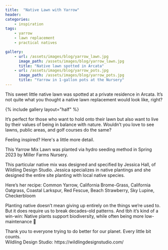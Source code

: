 ```yaml
---
title:  "Native Lawn with Yarrow"
header:
categories:
    - inspiration 
tags:
    - yarrow
    - lawn replacement
    - practical natives

gallery:
    - url: /assets/images/blog/yarrow_lawn.jpg
      image_path: /assets/images/blog/yarrow_lawn.jpg
      title: "Native lawn spotted in Arcata"
    - url: /assets/images/blog/yarrow_pots.jpg
      image_path: /assets/images/blog/yarrow_pots.jpg
      title: "Yarrow in 1-gallon pots at the Nursery"
---
```

<p>
This sweet little native lawn was spotted at a private residence in Arcata.
It’s not quite what you thought a native lawn replacement would look like, right?
</p>

{% include gallery layout="half" %}

<p>
It’s perfect for those who want to hold onto their lawn but also want to live by their values of being in balance with nature. Wouldn’t you love to see lawns, public areas, and golf courses do the same?
</p>
<p>
Feeling inspired? Here's a little more detail.
</p>
<p>
This Yarrow Mix Lawn was planted via hydro seeding method in Spring 2023 by Miller Farms Nursery.
</p>
This particular native mix was designed and specified by Jessica Hall, of Wildling Design Studio.
Jessica specializes in native plantings and she designed the entire site planting with local native species.
<p>
Here’s her recipe:
Common Yarrow, California Brome-Grass, California Oatgrass, Coastal Larkspur, Red Fescue, Beach Strawberry, Sky Lupine, Checkerbloom
</p>
<p>Planting native doesn’t mean giving up entirely on the things we’re used to.
But it does require us to break decades-old patterns. And tbh it’s kind of a win-win: Native plants support biodiversity, while often being more low-maintenance 🥰
</p>
Thank you to everyone trying to do better for our planet. Every little bit counts.
<br/>Wildling Design Studio: https://wildlingdesignstudio.com/
